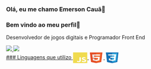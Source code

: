 ### Olá, eu me chamo Emerson Cauã👋
### Bem vindo ao meu perfil👋

<div>
  <p>Desenvolvedor de jogos digitais e Programador Front End </p>
</div>

<div>
  <a href="https://github.com/cauazinhho">
  <img height="180em" src="https://github-readme-stats.vercel.app/api?username=cauazinhho&show_icons=true&theme=dracula&include_all_commits=true&count_private=true"/>
  <img height="180em" src="https://github-readme-stats.vercel.app/api/top-langs/?username=cauazinhho&layout=compact&langs_count=7&theme=dracula"/>
</div>

<div>
### Linguagens que utilizo
<img align="center" alt="Caua-Js" height="30" width="40" src="https://raw.githubusercontent.com/devicons/devicon/master/icons/javascript/javascript-plain.svg">
  <img align="center" alt="Caua-HTML" height="30" width="40" src="https://raw.githubusercontent.com/devicons/devicon/master/icons/html5/html5-original.svg">
  <img align="center" alt="Caua-CSS" height="30" width="40" src="https://raw.githubusercontent.com/devicons/devicon/master/icons/css3/css3-original.svg">
</div>
          

          
